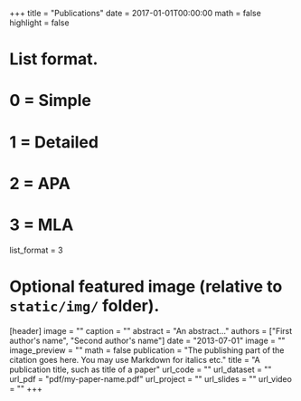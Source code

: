 +++
title = "Publications"
date = 2017-01-01T00:00:00
math = false
highlight = false

# List format.
#   0 = Simple
#   1 = Detailed
#   2 = APA
#   3 = MLA
list_format = 3

# Optional featured image (relative to `static/img/` folder).
[header]
image = ""
caption = ""
abstract = "An abstract..."
authors = ["First author's name", "Second author's name"]
date = "2013-07-01"
image = ""
image_preview = ""
math = false
publication = "The publishing part of the citation goes here. You may use Markdown for italics etc."
title = "A publication title, such as title of a paper"
url_code = ""
url_dataset = ""
url_pdf = "pdf/my-paper-name.pdf"
url_project = ""
url_slides = ""
url_video = ""
+++
